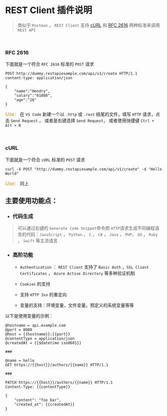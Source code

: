 # REST Client 插件说明

> 类似于 `Postman` ， `REST Client` 支持 [cURL](http://link.zhihu.com/?target=https%3A//en.wikipedia.org/wiki/CURL) 和 [RFC 2616](http://link.zhihu.com/?target=https%3A//www.w3.org/Protocols/rfc2616/rfc2616-sec5.html) 两种标准来调用 `REST API`

<br>

### **RFC 2616**

下面就是一个符合 `RFC 2616` 标准的 `POST` 请求

```http
POST http://dummy.restapiexample.com/api/v1/create HTTP/1.1
content-type: application/json

{
    "name":"Hendry",
    "salary":"61888",
    "age":"26"
}
```

*<font color=#fa8c16 size=3>Use:&nbsp;&nbsp;</font>* 在 `VS Code` 新建一个以 `.http` 或 `.rest` 结尾的文件，填写 `HTTP` 请求，点击 `Send Request` ， 或者是右键选择 `Send Request`， 或者使用快捷键 `Ctrl + Alt + R`

<br>

### **cURL**

下面就是一个符合 `cURL` 标准的 `POST` 请求

```http
curl -X POST "http://dummy.restapiexample.com/api/v1/create" -d "Hello World"
```

*<font color=#fa8c16 size=3>Use:&nbsp;&nbsp;</font>* 同上


## 主要使用功能点：

* ### **代码生成**

> 可以通过右键的 `Generate Code Snippet`命令把 `HTTP`请求生成不同编程语言的代码：`JavaScript` ， `Python` ， `C` ， `C#` ， `Java` ， `PHP`， `GO` ， `Ruby` ， `Swift` 等主流语言

* ### **高阶功能**

  * `Authentication` ： `REST Client` 支持了 `Basic Auth` ，`SSL Client Certificates` ， `Azure Active Directory` 等多种验证机制

  * `Cookies` 的支持
  
  * 支持 `HTTP 3xx` 的重定向

  * 变量的支持：环境变量，文件变量，预定义的系统变量等等

以下是使用变量的示例：

```http
@hostname = api.example.com
@port = 8080
@host = {{hostname}}:{{port}}
@contentType = application/json
@createdAt = {{$datetime iso8601}}

###

@name = hello
GET https://{{host}}/authors/{{name}} HTTP/1.1

###

PATCH https://{{host}}/authors/{{name}} HTTP/1.1
Content-Type: {{contentType}}

{
    "content": "foo bar",
    "created_at": {{createdAt}}
}
```
